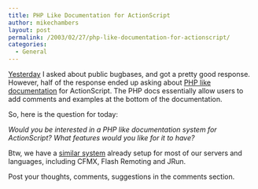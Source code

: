 ```yaml
---
title: PHP Like Documentation for ActionScript
author: mikechambers
layout: post
permalink: /2003/02/27/php-like-documentation-for-actionscript/
categories:
  - General
---
```



[Yesterday][1] I asked about public bugbases, and got a pretty good response. However, half of the response ended up asking about [PHP like documentation][2] for ActionScript. The PHP docs essentially allow users to add comments and examples at the bottom of the documentation.

So, here is the question for today:

*Would you be interested in a PHP like documentation system for ActionScript? What features would you like for it to have?*

Btw, we have a [similar system][3] already setup for most of our servers and languages, including CFMX, Flash Remoting and JRun.

Post your thoughts, comments, suggestions in the comments section.

 [1]: http://www.markme.com/mesh/archives/000817.cfm
 [2]: http://www.php.net/manual/en/
 [3]: http://livedocs.macromedia.com/